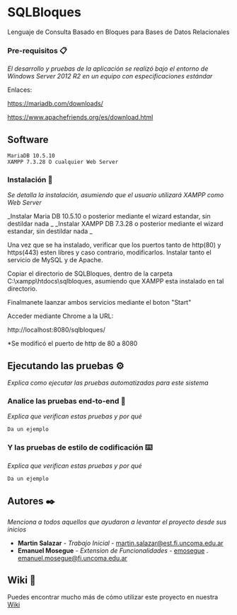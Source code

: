 # SQLBloques
Lenguaje de Consulta Basado en Bloques para Bases de Datos Relacionales

### Pre-requisitos 📋

_El desarrollo y pruebas de la aplicación se realizó bajo el entorno de Windows Server 2012 R2 en un equipo con especificaciones estándar_

Enlaces:

<https://mariadb.com/downloads/>

<https://www.apachefriends.org/es/download.html>


## Software
```
MariaDB 10.5.10 
XAMPP 7.3.28 O cualquier Web Server
```

### Instalación 🔧

_Se detalla la instalación, asumiendo que el usuario utilizará XAMPP como Web Server_

_Instalar Maria DB 10.5.10 o posterior mediante el wizard estandar, sin destildar nada _
_Instalar XAMPP DB 7.3.28 o posterior mediante el wizard estandar, sin destildar nada _

Una vez que se ha instalado, verificar que los puertos tanto de http(80) y https(443) esten libres y caso contrario, modificarlos. Instalar tanto el servicio de MySQL y de Apache.

Copiar el directorio de SQLBloques, dentro de la carpeta C:\xampp\htdocs\sqlbloques, asumiendo que XAMPP esta instalado en tal directorio.

Finalmanete laanzar ambos servicios mediante el boton "Start"

Acceder mediante Chrome a la URL: 

http://localhost:8080/sqlbloques/

*Se modificó el puerto de http de 80 a 8080

## Ejecutando las pruebas ⚙️

_Explica como ejecutar las pruebas automatizadas para este sistema_

### Analice las pruebas end-to-end 🔩

_Explica que verifican estas pruebas y por qué_

```
Da un ejemplo
```

### Y las pruebas de estilo de codificación ⌨️

_Explica que verifican estas pruebas y por qué_

```
Da un ejemplo
```



## Autores ✒️

_Menciona a todos aquellos que ayudaron a levantar el proyecto desde sus inicios_

* **Martin Salazar** - *Trabajo Inicial* - <martin.salazar@est.fi.uncoma.edu.ar>
* **Emanuel Mosegue** - *Extension de Funcionalidades* - [emosegue](https://github.com/villanuevand) . <emanuel.mosegue@fi.uncoma.edu.ar>

## Wiki 📖

Puedes encontrar mucho más de cómo utilizar este proyecto en nuestra [Wiki](https://github.com/emosegue/SQLBloques/wiki)

